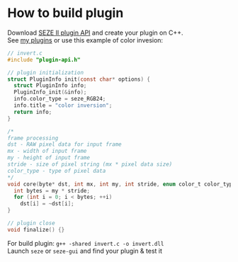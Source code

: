 # How to build plugin
Download [SEZE II plugin API](../plugin-api.h) and create your plugin on C++.\
See [my plugins](../src/plugins) or use this example of color invesion:
```c
// invert.c
#include "plugin-api.h"

// plugin initialization
struct PluginInfo init(const char* options) {
  struct PluginInfo info;
  PluginInfo_init(&info);
  info.color_type = seze_RGB24;
  info.title = "color inversion";
  return info;
}

/*
frame processing
dst - RAW pixel data for input frame 
mx - width of input frame
my - height of input frame
stride - size of pixel string (mx * pixel data size)
color_type - type of pixel data
*/
void core(byte* dst, int mx, int my, int stride, enum color_t color_type) {
  int bytes = my * stride;
  for (int i = 0; i < bytes; ++i)
    dst[i] = ~dst[i];
}

// plugin close
void finalize() {}
```
For build plugin: ```g++ -shared invert.c -o invert.dll```\
Launch ```seze``` or ```seze-gui``` and find your plugin & test it

